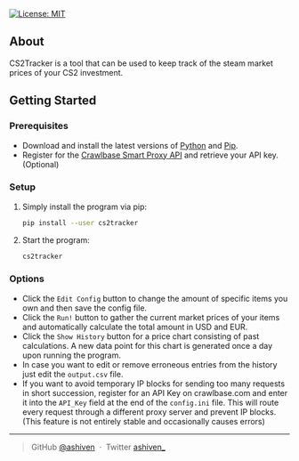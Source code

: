[![License: MIT](https://img.shields.io/badge/License-MIT-yellow.svg)](https://opensource.org/licenses/MIT)

## About

CS2Tracker is a tool that can be used to keep track of the steam market prices of your CS2 investment.

## Getting Started

### Prerequisites

-  Download and install the latest versions of [Python](https://www.python.org/downloads/) and [Pip](https://pypi.org/project/pip/).
-  Register for the [Crawlbase Smart Proxy API](https://crawlbase.com/) and retrieve your API key. (Optional)

### Setup

1. Simply install the program via pip:

   ```bash
   pip install --user cs2tracker
   ```

2. Start the program:
   ```bash
   cs2tracker
   ```

### Options

-  Click the `Edit Config` button to change the amount of specific items you own and then save the config file.
-  Click the `Run!` button to gather the current market prices of your items and automatically calculate the total amount in USD and EUR.
-  Click the `Show History` button for a price chart consisting of past calculations. A new data point for this chart is generated once a day upon running the program.
-  In case you want to edit or remove erroneous entries from the history just edit the `output.csv` file.
-  If you want to avoid temporary IP blocks for sending too many requests in short succession, register for an API Key on crawlbase.com and enter it into the `API_Key` field at the end of the `config.ini` file. This will route every request through a different proxy server and prevent IP blocks. (This feature is not entirely stable and occasionally causes errors)

---

> GitHub [@ashiven](https://github.com/Ashiven) &nbsp;&middot;&nbsp;
> Twitter [ashiven\_](https://twitter.com/ashiven_)
